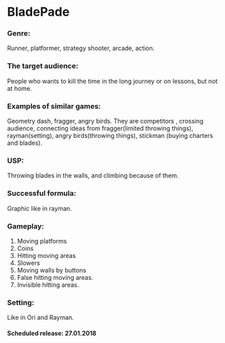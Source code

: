# BladePade #


### Genre: 
Runner, platformer, strategy shooter, arcade, action.

### The target audience:
People who wants to kill the time in the long journey or on lessons, but not at home.

### Examples of similar games:  
Geometry dash, fragger, angry birds. They are competitors , crossing audience, connecting ideas from fragger(limited throwing things), rayman(setting), angry birds(throwing things), stickman (buying charters and blades).

### USP: 
Throwing blades in the walls, and climbing because of them.

### Successful formula: 
Graphic like in rayman.

### Gameplay: 
1.	Moving platforms
2.	Coins
3.	Hitting moving areas
4.	Slowers
5.	Moving walls by buttons
6.	False hitting moving areas.
7.	Invisible hitting areas.

### Setting:  
Like in Ori and Rayman.

#### Scheduled release: 27.01.2018


